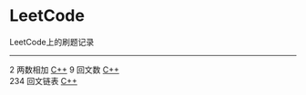 # LeetCode
LeetCode上的刷题记录

----
2 两数相加 [C++](./C++/2两数相加.md)
9 回文数 [C++](./C++/9回文数.md)  
234 回文链表 [C++](./C++/234回文链表.md)  